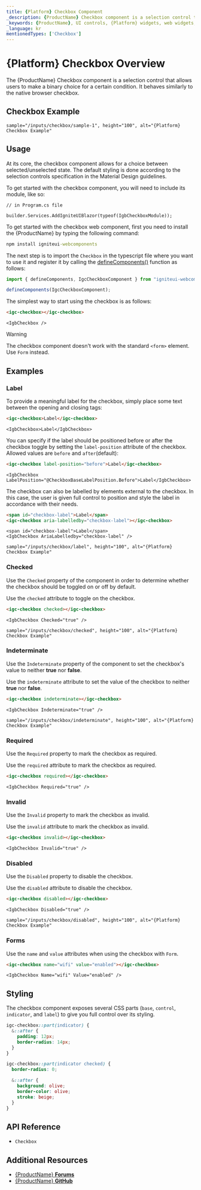 ```yaml
---
title: {Platform} Checkbox Component
_description: {ProductName} Checkbox component is a selection control that allows users to make a binary choice for a certain condition.
_keywords: {ProductName}, UI controls, {Platform} widgets, web widgets, UI widgets, {Platform}, Native {Platform} Components Suite, Native {Platform} Controls, Native {Platform} Components Library, {Platform} Checkbox components, {Platform} Checkbox controls
_language: kr
mentionedTypes: ['Checkbox']
---
```


# {Platform} Checkbox Overview

The {ProductName} Checkbox component is a selection control that allows users to make a binary choice for a certain condition. It behaves similarly to the native browser checkbox.

<div class="divider"></div>

## Checkbox Example

`sample="/inputs/checkbox/sample-1", height="100", alt="{Platform} Checkbox Example"`


<div class="divider--half"></div>

## Usage

At its core, the checkbox component allows for a choice between selected/unselected state. The default styling is done according to the selection controls specification in the Material Design guidelines.

<!-- Blazor -->

To get started with the checkbox component, you will need to include its module, like so:


```razor
// in Program.cs file

builder.Services.AddIgniteUIBlazor(typeof(IgbCheckboxModule));
```

<!-- end:Blazor>

<!-- WebComponents -->

To get started with the checkbox web component, first you need to install the {ProductName} by typing the following command:

```cmd
npm install igniteui-webcomponents
```

The next step is to import the `Checkbox` in the typescript file where you want to use it and register it by calling the [defineComponents()]({environment:wcApiUrl}/index.html#defineComponents) function as follows:

```ts
import { defineComponents, IgcCheckboxComponent } from "igniteui-webcomponents";

defineComponents(IgcCheckboxComponent);
```

<!-- end: WebComponents -->

The simplest way to start using the checkbox is as follows:

```html
<igc-checkbox></igc-checkbox>
```

```razor
<IgbCheckbox />
```

>[!WARNING]
> The checkbox component doesn't work with the standard `<form>` element. Use `Form` instead.


## Examples

### Label

To provide a meaningful label for the checkbox, simply place some text between the opening and closing tags:

```html
<igc-checkbox>Label</igc-checkbox>
```

```razor
<IgbCheckbox>Label</IgbCheckbox>
```

You can specify if the label should be positioned before or after the checkbox toggle by setting the `label-position` attribute of the checkbox. Allowed values are `before` and `after`(default):


```html
<igc-checkbox label-position="before">Label</igc-checkbox>
```

```razor
<IgbCheckbox LabelPosition="@CheckboxBaseLabelPosition.Before">Label</IgbCheckbox>
```

The checkbox can also be labelled by elements external to the checkbox. In this case, the user is given full control to position and style the label in accordance with their needs.

```html
<span id="checkbox-label">Label</span>
<igc-checkbox aria-labelledby="checkbox-label"></igc-checkbox>
```

```razor
<span id="checkbox-label">Label</span>
<IgbCheckbox AriaLabelledby="checkbox-label" />
```

`sample="/inputs/checkbox/label", height="100", alt="{Platform} Checkbox Example"`



### Checked

<!-- Blazor -->

Use the `Checked` property of the component in order to determine whether the checkbox should be toggled on or off by default.

<!-- end: Blazor -->

<!-- WebComponents -->

Use the `checked` attribute to toggle on the checkbox.

<!-- end: WebComponents -->

```html
<igc-checkbox checked></igc-checkbox>
```

```razor
<IgbCheckbox Checked="true" />
```

`sample="/inputs/checkbox/checked", height="100", alt="{Platform} Checkbox Example"`



### Indeterminate

<!-- Blazor -->

Use the `Indeterminate` property of the component to set the checkbox's value to neither **true** nor **false**.

<!-- end: Blazor -->

<!-- WebComponents -->

Use the `indeterminate` attribute to set the value of the checkbox to neither **true** nor **false**.

<!-- end: WebComponents -->

```html
<igc-checkbox indeterminate></igc-checkbox>
```

```razor
<IgbCheckbox Indeterminate="true" />
```

`sample="/inputs/checkbox/indeterminate", height="100", alt="{Platform} Checkbox Example"`



### Required

<!-- Blazor -->

Use the `Required` property to mark the checkbox as required.

<!-- end: Blazor -->

<!-- WebComponents -->

Use the `required` attribute to mark the checkbox as required.

<!-- end: WebComponents -->

```html
<igc-checkbox required></igc-checkbox>
```

```razor
<IgbCheckbox Required="true" />
```

### Invalid

<!-- Blazor -->

Use the `Invalid` property to mark the checkbox as invalid.

<!-- end: Blazor -->

<!-- WebComponents -->

Use the `invalid` attribute to mark the checkbox as invalid.

<!-- end: WebComponents -->

```html
<igc-checkbox invalid></igc-checkbox>
```

```razor
<IgbCheckbox Invalid="true" />
```

### Disabled

<!-- Blazor -->

Use the `Disabled` property to disable the checkbox.

<!-- end: Blazor -->

<!-- WebComponents -->

Use the `disabled` attribute to disable the checkbox.

<!-- end: WebComponents -->

```html
<igc-checkbox disabled></igc-checkbox>
```

```razor
<IgbCheckbox Disabled="true" />
```

`sample="/inputs/checkbox/disabled", height="100", alt="{Platform} Checkbox Example"`



### Forms

Use the `name` and `value` attributes when using the checkbox with `Form`.

```html
<igc-checkbox name="wifi" value="enabled"></igc-checkbox>
```

```razor
<IgbCheckbox Name="wifi" Value="enabled" />
```

## Styling

The checkbox component exposes several CSS parts (`base`, `control`, `indicator`, and `label`) to give you full control over its styling.

```css
igc-checkbox::part(indicator) {
  &::after {
    padding: 12px;
    border-radius: 14px;
  }
}

igc-checkbox::part(indicator checked) {
  border-radius: 0;

  &::after {
    background: olive;
    border-color: olive;
    stroke: beige;
  }
}
```

## API Reference

* `Checkbox`


## Additional Resources

* [{ProductName} **Forums**]({ForumsLink})
* [{ProductName} **GitHub**]({GithubLink})